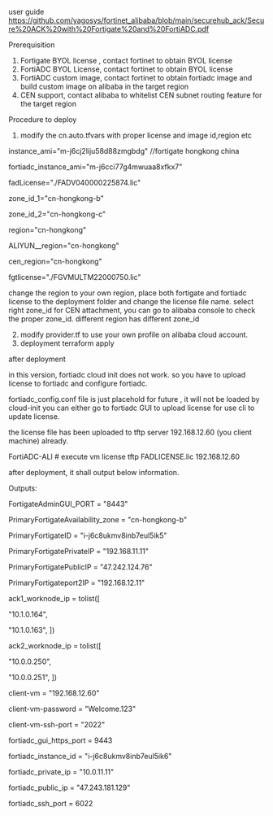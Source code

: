 user guide
https://github.com/yagosys/fortinet_alibaba/blob/main/securehub_ack/Secure%20ACK%20with%20Fortigate%20and%20FortiADC.pdf

Prerequisition
1. Fortigate BYOL license , contact fortinet to obtain BYOL license
2. FortiADC BYOL License, contact fortinet to obtain BYOL license
3. FortiADC custom image, contact fortinet to obtain fortiadc image and build custom image on alibaba in the target region
4. CEN support, contact alibaba to whitelist CEN subnet routing feature for the target region

Procedure to deploy
1. modify the cn.auto.tfvars  with proper license and image id,region etc

instance_ami="m-j6cj2liju58d88zmgbdg" //fortigate hongkong china

fortiadc_instance_ami="m-j6cci77g4mwuaa8xfkx7"

fadLicense="./FADV040000225874.lic"

zone_id_1="cn-hongkong-b"

zone_id_2="cn-hongkong-c"

region="cn-hongkong"

ALIYUN__region="cn-hongkong"

cen_region="cn-hongkong"

fgtlicense="./FGVMULTM22000750.lic"

change the region to your own region, place both fortigate and fortiadc license to the deployment folder and change the license file name.
select right zone_id for CEN attachment, you can go to alibaba console to check the proper zone_id. different region has different zone_id

2. modify provider.tf to use your own profile on alibaba cloud account.
3. deployment
terraform apply 

after deployment

in this version, fortiadc cloud init does not work.
so you have to upload license to fortiadc and configure fortiadc.

fortiadc_config.conf  file is just placehold for future , it will not be loaded by cloud-init 
you can either go to fortiadc GUI to upload license for use cli to update license.

the license file has been uploaded to tftp server  192.168.12.60 (you client machine) already. 

FortiADC-ALI # execute vm license tftp FADLICENSE.lic 192.168.12.60


after deployment, it shall output below information.

Outputs:

FortigateAdminGUI_PORT = "8443"

PrimaryFortigateAvailability_zone = "cn-hongkong-b"

PrimaryFortigateID = "i-j6c8ukmv8inb7eul5ik5"

PrimaryFortigatePrivateIP = "192.168.11.11"

PrimaryFortigatePublicIP = "47.242.124.76"

PrimaryFortigateport2IP = "192.168.12.11"

ack1_worknode_ip = tolist([

  "10.1.0.164",
  
  "10.1.0.163",
])

ack2_worknode_ip = tolist([

  "10.0.0.250",
  
  "10.0.0.251",
])

client-vm = "192.168.12.60"

client-vm-password = "Welcome.123"

client-vm-ssh-port = "2022"

fortiadc_gui_https_port = 9443

fortiadc_instance_id = "i-j6c8ukmv8inb7eul5ik6"

fortiadc_private_ip = "10.0.11.11"

fortiadc_public_ip = "47.243.181.129"

fortiadc_ssh_port = 6022






